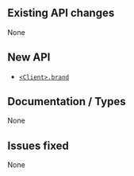 ## Existing API changes
None

## New API
* [`<Client>.brand`](https://oscarnow.github.io/minecraft-server/{version}/classes/Client#brand)

## Documentation / Types
None

## Issues fixed
None

